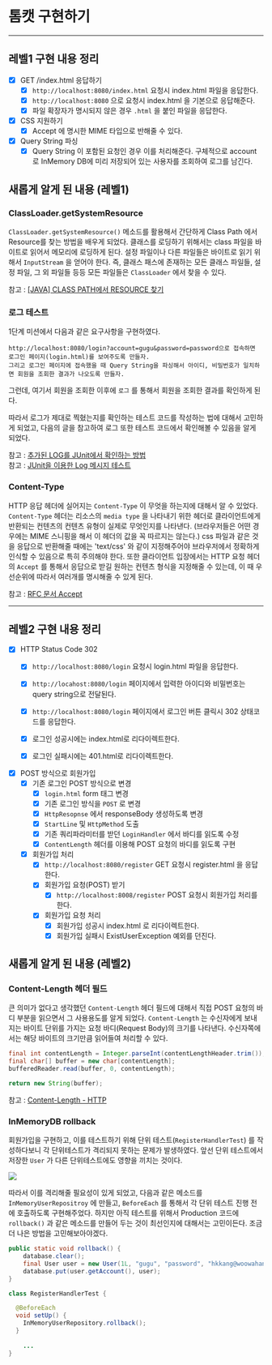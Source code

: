 # 톰캣 구현하기

---

## 레벨1 구현 내용 정리

- [x] GET /index.html 응답하기
  - [x] `http://localhost:8080/index.html` 요청시 index.html 파일을 응답한다.
  - [x] `http://localhost:8080` 으로 요청시 index.html 을 기본으로 응답해준다.
  - [x] 파일 확장자가 명시되지 않은 경우 `.html` 을 붙인 파일을 응답한다.
- [x] CSS 지원하기
  - [x] Accept 에 명시한 MIME 타입으로 반해줄 수 있다.
- [x] Query String 파싱
  - [x] Query String 이 포함된 요청인 경우 이를 처리해준다. 구체적으로 account 로 InMemory DB에 미리 저장되어 있는 사용자를 조회하여 로그를 남긴다. 

## 새롭게 알게 된 내용 (레벨1)

### ClassLoader.getSystemResource

`ClassLoader.getSystemResource()` 메소드를 활용해서 간단하게 Class Path 에서 Resource를 찾는 방법을 배우게 되었다.
클래스를 로딩하기 위해서는 class 파일을 바이트로 읽어서 메모리에 로딩하게 된다.
설정 파일이나 다른 파일들은 바이트로 읽기 위해서 `InputStream` 을 얻어야 한다.
즉, 클래스 패스에 존재하는 모든 클래스 파일들, 설정 파일, 그 외 파일들 등등 모든 파일들은 `ClassLoader` 에서 찾을 수 있다.

참고 : [[JAVA] CLASS PATH에서 RESOURCE 찾기](https://whitecold89.tistory.com/9#recentEntries)

### 로그 테스트

1단계 미션에서 다음과 같은 요구사항을 구현하였다.

```
http://localhost:8080/login?account=gugu&password=password으로 접속하면 로그인 페이지(login.html)를 보여주도록 만들자.
그리고 로그인 페이지에 접속했을 때 Query String을 파싱해서 아이디, 비밀번호가 일치하면 회원을 조회한 결과가 나오도록 만들자.
```

그런데, 여기서 회원을 조회한 이후에 `로그` 를 통해서 회원을 조회한 결과를 확인하게 된다.

따라서 로그가 제대로 찍혔는지를 확인하는 테스트 코드를 작성하는 법에 대해서 고민하게 되었고,
다음의 글을 참고하여 로그 또한 테스트 코드에서 확인해볼 수 있음을 알게 되었다.

참고 : [추가된 LOG를 JUnit에서 확인하는 방법](https://blog.advenoh.pe.kr/java/%EC%B6%94%EA%B0%80%EB%90%9C-LOG%EB%A5%BC-JUnit-%EC%97%90%EC%84%9C-%ED%99%95%EC%9D%B8%ED%95%98%EB%8A%94-%EB%B0%A9%EB%B2%95/)
<br>
참고 : [JUnit을 이용한 Log 메시지 테스트](https://xlffm3.github.io/java/log-junit-test/)

### Content-Type

HTTP 응답 헤더에 실어지는 `Content-Type` 이 무엇을 하는지에 대해서 알 수 있었다.
`Content-Type` 헤더는 리소스의 `media type` 을 나타내기 위한 헤더로 클라이언트에게 반환되는 컨텐츠의 컨텐츠 유형이 실제로 무엇인지를 나타낸다.
(브라우저들은 어떤 경우에는 MIME 스니핑을 해서 이 헤더의 값을 꼭 따르지는 않는다.)
css 파일과 같은 것을 응답으로 반환해줄 때에는 'text/css' 와 같이 지정해주어야 브라우저에서 정확하게 인식할 수 있음으로 특히 주의해야 한다.
또한 클라이언트 입장에서는 HTTP 요청 헤더의 `Accept` 를 통해서 응답으로 받길 원하는 컨텐츠 형식을 지정해줄 수 있는데,
이 때 우선순위에 따라서 여러개를 명시해줄 수 있게 된다.

참고 : [RFC 문서 Accept](https://www.rfc-editor.org/rfc/rfc2616#page-100)

---

## 레벨2 구현 내용 정리

- [x] HTTP Status Code 302
  - [x] `http://localhost:8080/login` 요청시 login.html 파일을 응답한다.
  - [x] `http://locahost:8080/login` 페이지에서 입력한 아이디와 비밀번호는 query string으로 전달된다.
  - [x] `http://localhost:8080/login` 페이지에서 로그인 버튼 클릭시 302 상태코드를 응답한다.
  - [x] 로그인 성공시에는 index.html로 리다이렉트한다.
  - [x] 로그인 실패시에는 401.html로 리다이렉트한다.
  

- [x] POST 방식으로 회원가입
  - [x] 기존 로그인 POST 방식으로 변경
    - [x] `login.html` form 태그 변경
    - [x] 기존 로그인 방식을 `POST` 로 변경
    - [x] `HttpResopnse` 에서 responseBody 생성하도록 변경
    - [x] `StartLine` 및 `HttpMethod` 도출
    - [x] 기존 쿼리파라미터를 받던 `LoginHandler` 에서 바디를 읽도록 수정
    - [x] `ContentLength` 헤더를 이용해 POST 요청의 바디를 읽도록 구현
  - [x] 회원가입 처리
    - [x] `http://localhost:8080/register` GET 요청시 register.html 을 응답한다.
    - [x] 회원가입 요청(POST) 받기
      - [x] `http://localhost:8008/register` POST 요청시 회원가입 처리를 한다.
    - [x] 회원가입 요청 처리
      - [x] 회원가입 성공시 index.html 로 리다이렉트한다.
      - [x] 회원가입 실패시 ExistUserException 예외를 던진다.

## 새롭게 알게 된 내용 (레벨2)

### Content-Length 헤더 필드

큰 의미가 없다고 생각했던 `Content-Length` 헤더 필드에 대해서 직접 POST 요청의 바디 부분을 읽으면서 그 사용용도를 알게 되었다.
`Content-Length` 는 수신자에게 보내지는 바이트 단위를 가지는 요청 바디(Request Body)의 크기를 나타낸다.
수신자쪽에서는 해당 바이트의 크기만큼 읽어들여 처리할 수 있다.

```java
final int contentLength = Integer.parseInt(contentLengthHeader.trim());
final char[] buffer = new char[contentLength];
bufferedReader.read(buffer, 0, contentLength);

return new String(buffer);
```

참고 : [Content-Length - HTTP](https://developer.mozilla.org/ko/docs/Web/HTTP/Headers/Content-Length)

### InMemoryDB rollback

회원가입을 구현하고, 이를 테스트하기 위해 단위 테스트(`RegisterHandlerTest`) 를 작성하다보니 각 단위테스트가 격리되지 못하는 문제가 발생하였다.
앞선 단위 테스트에서 저장한 `User` 가 다른 단위테스트에도 영향을 끼치는 것이다.

![](../../../Downloads/KakaoTalk_Photo_2022-09-06-06-51-11.png)

따라서 이를 격리해줄 필요성이 있게 되었고, 다음과 같은 메소드를 `InMemoryUserRepositroy` 에 만들고,
`BeforeEach` 를 통해서 각 단위 테스트 진행 전에 호출하도록 구현해주었다.
하지만 아직 테스트를 위해서 Production 코드에 `rollback()` 과 같은 메소드를 만들어 두는 것이 최선인지에 대해서는 고민이든다.
조금 더 나은 방법을 고민해보아야겠다.

```java
public static void rollback() {
    database.clear();
    final User user = new User(1L, "gugu", "password", "hkkang@woowahan.com");
    database.put(user.getAccount(), user);
}
```

```java
class RegisterHandlerTest {

  @BeforeEach
  void setUp() {
    InMemoryUserRepository.rollback();
  }
    
    ...
}
```
